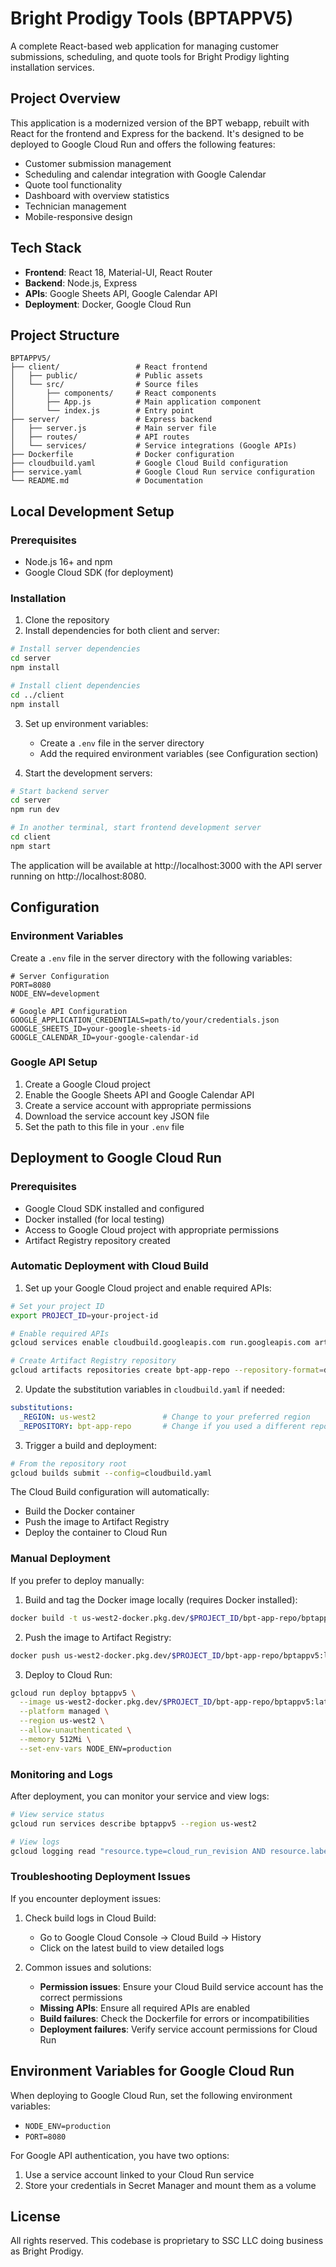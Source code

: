 # Bright Prodigy Tools (BPTAPPV5)

A complete React-based web application for managing customer submissions, scheduling, and quote tools for Bright Prodigy lighting installation services.

## Project Overview

This application is a modernized version of the BPT webapp, rebuilt with React for the frontend and Express for the backend. It's designed to be deployed to Google Cloud Run and offers the following features:

- Customer submission management
- Scheduling and calendar integration with Google Calendar
- Quote tool functionality
- Dashboard with overview statistics
- Technician management
- Mobile-responsive design

## Tech Stack

- **Frontend**: React 18, Material-UI, React Router
- **Backend**: Node.js, Express
- **APIs**: Google Sheets API, Google Calendar API
- **Deployment**: Docker, Google Cloud Run

## Project Structure

```
BPTAPPV5/
├── client/                 # React frontend
│   ├── public/             # Public assets
│   └── src/                # Source files
│       ├── components/     # React components
│       ├── App.js          # Main application component
│       └── index.js        # Entry point
├── server/                 # Express backend
│   ├── server.js           # Main server file
│   ├── routes/             # API routes
│   └── services/           # Service integrations (Google APIs)
├── Dockerfile              # Docker configuration
├── cloudbuild.yaml         # Google Cloud Build configuration
├── service.yaml            # Google Cloud Run service configuration
└── README.md               # Documentation
```

## Local Development Setup

### Prerequisites

- Node.js 16+ and npm
- Google Cloud SDK (for deployment)

### Installation

1. Clone the repository
2. Install dependencies for both client and server:

```bash
# Install server dependencies
cd server
npm install

# Install client dependencies
cd ../client
npm install
```

3. Set up environment variables:
   - Create a `.env` file in the server directory
   - Add the required environment variables (see Configuration section)

4. Start the development servers:

```bash
# Start backend server
cd server
npm run dev

# In another terminal, start frontend development server
cd client
npm start
```

The application will be available at http://localhost:3000 with the API server running on http://localhost:8080.

## Configuration

### Environment Variables

Create a `.env` file in the server directory with the following variables:

```
# Server Configuration
PORT=8080
NODE_ENV=development

# Google API Configuration
GOOGLE_APPLICATION_CREDENTIALS=path/to/your/credentials.json
GOOGLE_SHEETS_ID=your-google-sheets-id
GOOGLE_CALENDAR_ID=your-google-calendar-id
```

### Google API Setup

1. Create a Google Cloud project
2. Enable the Google Sheets API and Google Calendar API
3. Create a service account with appropriate permissions
4. Download the service account key JSON file
5. Set the path to this file in your `.env` file

## Deployment to Google Cloud Run

### Prerequisites

- Google Cloud SDK installed and configured
- Docker installed (for local testing)
- Access to Google Cloud project with appropriate permissions
- Artifact Registry repository created

### Automatic Deployment with Cloud Build

1. Set up your Google Cloud project and enable required APIs:

```bash
# Set your project ID
export PROJECT_ID=your-project-id

# Enable required APIs
gcloud services enable cloudbuild.googleapis.com run.googleapis.com artifactregistry.googleapis.com

# Create Artifact Registry repository
gcloud artifacts repositories create bpt-app-repo --repository-format=docker --location=us-west2 --description="Repository for BPTAPPV5"
```

2. Update the substitution variables in `cloudbuild.yaml` if needed:

```yaml
substitutions:
  _REGION: us-west2               # Change to your preferred region
  _REPOSITORY: bpt-app-repo       # Change if you used a different repository name
```

3. Trigger a build and deployment:

```bash
# From the repository root
gcloud builds submit --config=cloudbuild.yaml
```

The Cloud Build configuration will automatically:
- Build the Docker container
- Push the image to Artifact Registry
- Deploy the container to Cloud Run

### Manual Deployment

If you prefer to deploy manually:

1. Build and tag the Docker image locally (requires Docker installed):

```bash
docker build -t us-west2-docker.pkg.dev/$PROJECT_ID/bpt-app-repo/bptappv5:latest .
```

2. Push the image to Artifact Registry:

```bash
docker push us-west2-docker.pkg.dev/$PROJECT_ID/bpt-app-repo/bptappv5:latest
```

3. Deploy to Cloud Run:

```bash
gcloud run deploy bptappv5 \
  --image us-west2-docker.pkg.dev/$PROJECT_ID/bpt-app-repo/bptappv5:latest \
  --platform managed \
  --region us-west2 \
  --allow-unauthenticated \
  --memory 512Mi \
  --set-env-vars NODE_ENV=production
```

### Monitoring and Logs

After deployment, you can monitor your service and view logs:

```bash
# View service status
gcloud run services describe bptappv5 --region us-west2

# View logs
gcloud logging read "resource.type=cloud_run_revision AND resource.labels.service_name=bptappv5" --limit=50
```

### Troubleshooting Deployment Issues

If you encounter deployment issues:

1. Check build logs in Cloud Build:
   - Go to Google Cloud Console → Cloud Build → History
   - Click on the latest build to view detailed logs

2. Common issues and solutions:
   - **Permission issues**: Ensure your Cloud Build service account has the correct permissions
   - **Missing APIs**: Ensure all required APIs are enabled
   - **Build failures**: Check the Dockerfile for errors or incompatibilities
   - **Deployment failures**: Verify service account permissions for Cloud Run

## Environment Variables for Google Cloud Run

When deploying to Google Cloud Run, set the following environment variables:

- `NODE_ENV=production`
- `PORT=8080`

For Google API authentication, you have two options:
1. Use a service account linked to your Cloud Run service
2. Store your credentials in Secret Manager and mount them as a volume

## License

All rights reserved. This codebase is proprietary to SSC LLC doing business as Bright Prodigy.
